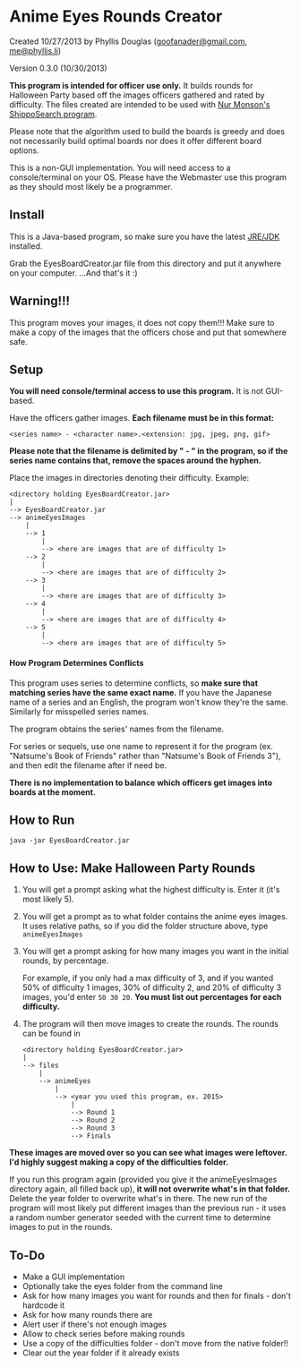 # Anime Eyes Rounds Creator
Created 10/27/2013 by Phyllis Douglas (goofanader@gmail.com, me@phyllis.li)

Version 0.3.0 (10/30/2013)

__This program is intended for officer use only.__ It builds rounds for Halloween Party based off the images officers gathered and rated by difficulty. The files created are intended to be used with [Nur Monson's ShippoSearch program](https://github.com/samiamwork/ShippoSearch).

Please note that the algorithm used to build the boards is greedy and does not necessarily build optimal boards nor does it offer different board options.

This is a non-GUI implementation. You will need access to a console/terminal on your OS. Please have the Webmaster use this program as they should most likely be a programmer.

## Install
This is a Java-based program, so make sure you have the latest [JRE/JDK](http://www.oracle.com/technetwork/java/javase/downloads/index.html) installed.

Grab the EyesBoardCreator.jar file from this directory and put it anywhere on your computer. ...And that's it :)

## Warning!!!
This program moves your images, it does not copy them!!! Make sure to make a copy of the images that the officers chose and put that somewhere safe.

## Setup
__You will need console/terminal access to use this program.__ It is not GUI-based.

Have the officers gather images. __Each filename must be in this format:__

    <series name> - <character name>.<extension: jpg, jpeg, png, gif>

__Please note that the filename is delimited by " - " in the program, so if the series name contains that, remove the spaces around the hyphen.__

Place the images in directories denoting their difficulty. Example:

    <directory holding EyesBoardCreator.jar>
    |
    --> EyesBoardCreator.jar
    --> animeEyesImages
        |
        --> 1
            |
            --> <here are images that are of difficulty 1>
        --> 2
            |
            --> <here are images that are of difficulty 2>
        --> 3
            |
            --> <here are images that are of difficulty 3>
        --> 4
            |
            --> <here are images that are of difficulty 4>
        --> 5
            |
            --> <here are images that are of difficulty 5>

#### How Program Determines Conflicts
This program uses series to determine conflicts, so __make sure that matching series have the same exact name.__ If you have the Japanese name of a series and an English, the program won't know they're the same. Similarly for misspelled series names.

The program obtains the series' names from the filename.

For series or sequels, use one name to represent it for the program (ex. "Natsume's Book of Friends" rather than "Natsume's Book of Friends 3"), and then edit the filename after if need be.

__There is no implementation to balance which officers get images into boards at the moment.__

## How to Run

    java -jar EyesBoardCreator.jar

## How to Use: Make Halloween Party Rounds
1. You will get a prompt asking what the highest difficulty is. Enter it (it's most likely 5).

1. You will get a prompt as to what folder contains the anime eyes images. It uses relative paths, so if you did the folder structure above, type ```animeEyesImages```

2. You will get a prompt asking for how many images you want in the initial rounds, by percentage.

    For example, if you only had a max difficulty of 3, and if you wanted 50% of difficulty 1 images, 30% of difficulty 2, and 20% of difficulty 3 images, you'd enter ```50 30 20```. __You must list out percentages for each difficulty.__

4. The program will then move images to create the rounds. The rounds can be found in

    ```
    <directory holding EyesBoardCreator.jar>
    |
    --> files
        |
        --> animeEyes
            |
            --> <year you used this program, ex. 2015>
                |
                --> Round 1
                --> Round 2
                --> Round 3
                --> Finals
    ```

__These images are moved over so you can see what images were leftover. I'd highly suggest making a copy of the difficulties folder.__

If you run this program again (provided you give it the animeEyesImages directory again, all filled back up), __it will not overwrite what's in that folder.__ Delete the year folder to overwrite what's in there. The new run of the program will most likely put different images than the previous run - it uses a random number generator seeded with the current time to determine images to put in the rounds.

## To-Do
* Make a GUI implementation
* Optionally take the eyes folder from the command line
* Ask for how many images you want for rounds and then for finals - don't hardcode it
* Ask for how many rounds there are
* Alert user if there's not enough images
* Allow to check series before making rounds
* Use a copy of the difficulties folder - don't move from the native folder!!
* Clear out the year folder if it already exists
